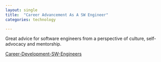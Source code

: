```yaml
---
layout: single
title:  "Career Advancement As A SW Engineer"
categories: technology

---
```

Great advice for software engineers from a perspective of culture, self-advocacy and mentorship. 

[Career-Development-SW-Engineers](https://www.software-engineering-unlocked.com/advance-dev-career/)